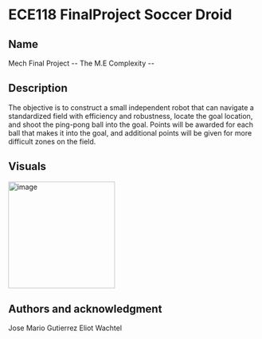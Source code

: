 # ECE118 FinalProject Soccer Droid

## Name
Mech Final Project -- The M.E Complexity --

## Description
The objective is to construct a small independent robot that can navigate a standardized field with efficiency and robustness, locate the goal location, and shoot the ping-pong ball into the goal. Points will be awarded for each ball that makes it into the goal, and additional points will be given for more difficult zones on the field. 

## Visuals
<img width="214" alt="image" src="https://github.com/jmgutie/ECE118_FinalProject-main/assets/152359592/7e1034f2-66d2-4bad-9762-7f48289cb429">

## Authors and acknowledgment
Jose Mario Gutierrez
Eliot Wachtel
